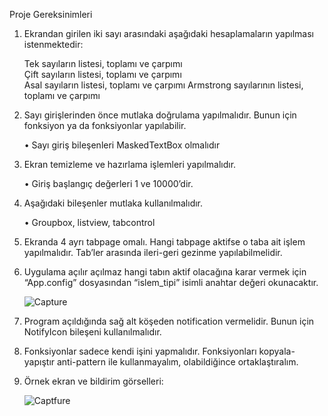 
Proje Gereksinimleri

1.	Ekrandan girilen iki sayı arasındaki aşağıdaki hesaplamaların yapılması istenmektedir:

 	Tek sayıların listesi, toplamı ve çarpımı  
	Çift sayıların listesi, toplamı ve çarpımı  
	Asal sayıların listesi, toplamı ve çarpımı 
	Armstrong sayılarının listesi, toplamı ve çarpımı

2.	Sayı girişlerinden önce mutlaka doğrulama yapılmalıdır. Bunun için fonksiyon ya da fonksiyonlar yapılabilir. 
	
	• Sayı giriş bileşenleri MaskedTextBox olmalıdır

3.	Ekran temizleme ve hazırlama işlemleri yapılmalıdır. 
	
	• Giriş başlangıç değerleri 1 ve 10000’dir.

4.	Aşağıdaki bileşenler mutlaka kullanılmalıdır. 

	• Groupbox, listview, tabcontrol

5.	Ekranda 4 ayrı tabpage omalı. Hangi tabpage aktifse o taba ait işlem yapılmalıdır. Tab’ler arasında ileri-geri gezinme yapılabilmelidir.

6.	Uygulama açılır açılmaz hangi tabın aktif olacağına karar vermek için “App.config” dosyasından “islem_tipi” isimli anahtar değeri okunacaktır.
	
	![Capture](https://user-images.githubusercontent.com/55615575/112745880-34580100-8fb4-11eb-98b8-b6ef007addb6.PNG)
	
7.	Program açıldığında sağ alt köşeden notification vermelidir. Bunun için NotifyIcon bileşeni kullanılmalıdır. 

8.	Fonksiyonlar sadece kendi işini yapmalıdır. Fonksiyonları kopyala-yapıştır anti-pattern ile kullanmayalım, olabildiğince ortaklaştıralım.

9.	Örnek ekran ve bildirim görselleri: 

	![Captfure](https://user-images.githubusercontent.com/55615575/112745903-53569300-8fb4-11eb-8c2b-4b8cc49a325a.PNG)








 
